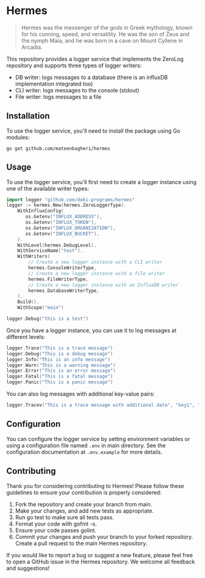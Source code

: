 # Hermes
>
>Hermes was the messenger of the gods in Greek mythology, known for his cunning, speed, and versatility. He was the son of Zeus and the nymph Maia, and he was born in a cave on Mount Cyllene in Arcadia.

This repository provides a logger service that implements the ZeroLog repository and supports three types of logger writers:

* DB writer: logs messages to a database (there is an influxDB implementation integrated too)
* CLI writer: logs messages to the console (stdout)
* File writer: logs messages to a file

## Installation

To use the logger service, you'll need to install the package using Go modules:

```
go get github.com/mateenbagheri/hermes
```

## Usage

To use the logger service, you'll first need to create a logger instance using one of the available writer types:

```go
import logger "github.com/doki-programs/hermes"
logger := hermes.New(hermes.ZeroLoggerType).
    WithInfluxConfig(
       os.Getenv("INFLUX_ADDRESS"),
       os.Getenv("INFLUX_TOKEN"),
       os.Getenv("INFLUX_ORGANIZATION"),
       os.Getenv("INFLUX_BUCKET"),
    ).
    WithLevel(hermes.DebugLevel).
    WithServiceName("test").
    WithWriters(
        // Create a new logger instance with a CLI writer
        hermes.ConsoleWriterType,
        // Create a new logger instance with a file writer
        hermes.FileWriterType,
        // Create a new logger instance with an InfluxDB writer
        hermes.DatabaseWriterType,
    ).
    Build().
    WithScope("main")

logger.Debug("this is a test")

```

Once you have a logger instance, you can use it to log messages at different levels:

```go
logger.Trace("This is a trace message")
logger.Debug("This is a debug message")
logger.Info("This is an info message")
logger.Warn("This is a warning message")
logger.Error("This is an error message")
logger.Fatal("This is a fatal message")
logger.Panic("This is a panic message")
```

You can also log messages with additional key-value pairs:

```go
logger.Tracev("This is a trace message with additional data", "key1", "value1", "key2", "value2")
```

## Configuration

You can configure the logger service by setting environment variables or using a configuration file named `.env` in main directory. See the configuration documentation at `.env.example` for more details.

## Contributing

Thank you for considering contributing to Hermes! Please follow these guidelines to ensure your contribution is properly considered:

1. Fork the repository and create your branch from main.
2. Make your changes, and add new tests as appropriate.
3. Run go test to make sure all tests pass.
4. Format your code with gofmt -s.
5. Ensure your code passes golint.
6. Commit your changes and push your branch to your forked repository.
Create a pull request to the main Hermes repository.

If you would like to report a bug or suggest a new feature, please feel free to open a GitHub issue in the Hermes repository. We welcome all feedback and suggestions!
